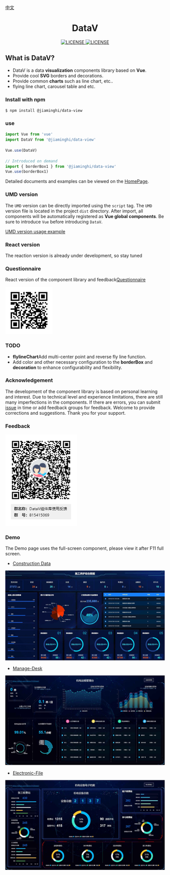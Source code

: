 [中文](./README.md)

<h1 align="center">DataV</h1>

<p align="center">
    <a href="https://github.com/jiaming743/datav/blob/master/LICENSE">
      <img src="https://img.shields.io/github/license/jiaming743/datav.svg" alt="LICENSE" />
    </a>
    <a href="https://www.npmjs.com/package/@jiaminghi/data-view">
      <img src="https://img.shields.io/npm/v/@jiaminghi/data-view.svg" alt="LICENSE" />
    </a>
</p>

## What is DataV?

* DataV is a data **visualization** components library based on **Vue**.
* Provide cool **SVG** borders and decorations.
* Provide common **charts** such as line chart, etc..
* flying line chart, carousel table and etc.

### Install with npm

```shell
$ npm install @jiaminghi/data-view
```

### use

```js
import Vue from 'vue'
import DataV from '@jiaminghi/data-view'

Vue.use(DataV)

// Introduced on demand
import { borderBox1 } from '@jiaminghi/data-view'
Vue.use(borderBox1)
```

Detailed documents and examples can be viewed on the [HomePage](http://datav.jiaminghi.com).

### UMD version

The `UMD` version can be directly imported using the `script` tag. The `UMD` version file is located in the project `dist` directory. After import, all components will be automatically registered as **Vue global components**. Be sure to introduce `Vue` before introducing `DataV`.

[UMD version usage example](./umdExample.html)

### React version

The reaction version is already under development, so stay tuned

### Questionnaire

React version of the component library and feedback[Questionnaire](https://www.wjx.cn/jq/45326197.aspx)

![问卷调查](./questionnaire.jpg)

### TODO

* **flylineChart**Add multi-center point and reverse fly line function.
* Add color and other necessary configuration to the **borderBox** and **decoration** to enhance configurability and flexibility.

### Acknowledgement

The development of the component library is based on personal learning and interest. Due to technical level and experience limitations, there are still many imperfections in the components. If there are errors, you can submit [issue](https://github.com/jiaming743/DataV/issues/new?template=bug_report.md) in time or add feedback groups for feedback. Welcome to provide corrections and suggestions. Thank you for your support.

### Feedback

![Feedback](./QQGroup.png)

### Demo

The Demo page uses the full-screen component, please view it after F11 full screen.

* [Construction Data](http://datav.jiaminghi.com/demo/construction-data/index.html)

![construction-data](./demoImg/construction-data.jpg)

* [Manage-Desk](http://datav.jiaminghi.com/demo/manage-desk/index.html)

![manage-desk](./demoImg/manage-desk.jpg)

* [Electronic-File](http://datav.jiaminghi.com/demo/electronic-file/index.html)

![electronic-file](./demoImg/electronic-file.jpg)